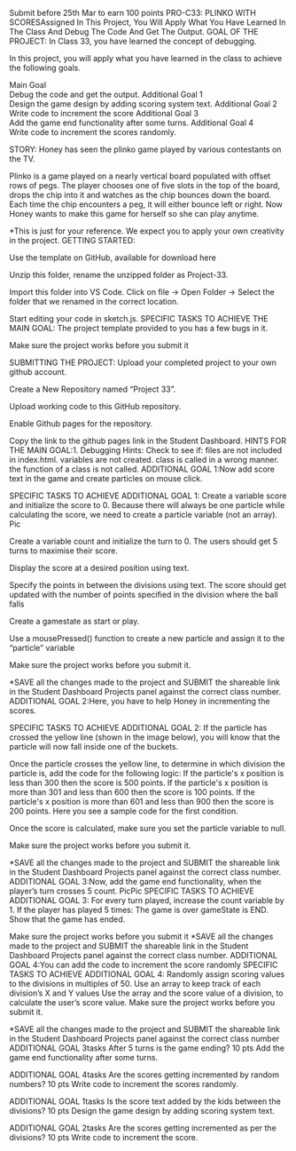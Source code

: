 Submit before 25th Mar to earn 100 points
PRO-C33: PLINKO WITH SCORESAssigned
In This Project, You Will Apply What You Have Learned In The Class And Debug The Code And Get The Output.
GOAL OF THE PROJECT:
In Class 33, you have learned the concept of debugging.

In this project, you will apply what you have learned in the class to achieve the following goals.

Main Goal	
Debug the code and get the output.
Additional Goal 1	
Design the game design by adding scoring system text.
Additional Goal 2	
Write code to increment the score
Additional Goal 3	
Add the game end functionality after some turns.
Additional Goal 4	
Write code to increment the scores randomly.

STORY:
Honey has seen the plinko game played by various contestants on the TV.

Plinko is a game played on a nearly vertical board populated with offset rows of pegs. The player chooses one of five slots in the top of the board, drops the chip into it and watches as the chip bounces down the board. Each time the chip encounters a peg, it will either bounce left or right. Now Honey wants to make this game for herself so she can play anytime.








*This is just for your reference. We expect you to apply your own creativity in the project.
GETTING STARTED:


Use the template on GitHub, available for download here

Unzip this folder, rename the unzipped folder as Project-33.

Import this folder into VS Code.
Click on file -> Open Folder -> Select the folder that we renamed in the correct location.


Start editing your code in sketch.js.
SPECIFIC TASKS TO ACHIEVE THE MAIN GOAL:
The project template provided to you has a few bugs in it.

Make sure the project works before you submit it


SUBMITTING THE PROJECT:
Upload your completed project to your own github account.

Create a New Repository named “Project 33”.

Upload working code to this GitHub repository.

Enable Github pages for the repository.

Copy the link to the github pages link in the Student Dashboard.
HINTS FOR THE MAIN GOAL:1. Debugging Hints: Check to see if:
files are not included in index.html.
variables are not created.
class is called in a wrong manner.
the function of a class is not called.
ADDITIONAL GOAL 1:Now add score text in the game and create particles on mouse click.

SPECIFIC TASKS TO ACHIEVE ADDITIONAL GOAL 1:
Create a variable score and initialize the score to 0.
Because there will always be one particle while calculating the score, we need to create a particle variable (not an array). Pic

Create a variable count and initialize the turn to 0.
The users should get 5 turns to maximise their score.

Display the score at a desired position using text.

Specify the points in between the divisions using text.
The score should get updated with the number of points specified in the division where the ball falls

Create a gamestate as start or play.

Use a mousePressed() function to create a new particle and assign it to the “particle” variable


Make sure the project works before you submit it.

*SAVE all the changes made to the project and SUBMIT the shareable link in the Student Dashboard Projects panel against the correct class number.
ADDITIONAL GOAL 2:Here, you have to help Honey in incrementing the scores.

SPECIFIC TASKS TO ACHIEVE ADDITIONAL GOAL 2:
If the particle has crossed the yellow line (shown in the image below), you will know that the particle will now fall inside one of the buckets.

Once the particle crosses the yellow line, to determine in which division the particle is, add the code for the following logic:
If the particle's x position is less than 300 then the score is 500 points.
If the particle's x position is more than 301 and less than 600 then the score is 100 points.
If the particle's x position is more than 601 and less than 900 then the score is 200 points.
Here you see a sample code for the first condition.


Once the score is calculated, make sure you set the particle variable to null.

Make sure the project works before you submit it.


*SAVE all the changes made to the project and SUBMIT the shareable link in the Student Dashboard Projects panel against the correct class number.
ADDITIONAL GOAL 3:Now, add the game end functionality, when the player’s turn crosses 5 count.
PicPic
SPECIFIC TASKS TO ACHIEVE ADDITIONAL GOAL 3:
For every turn played, increase the count variable by 1.
If the player has played 5 times:
The game is over
gameState is END.
Show that the game has ended.


Make sure the project works before you submit it
*SAVE all the changes made to the project and SUBMIT the shareable link in the Student Dashboard Projects panel against the correct class number.
ADDITIONAL GOAL 4:You can add the code to increment the score randomly
SPECIFIC TASKS TO ACHIEVE ADDITIONAL GOAL 4:
Randomly assign scoring values to the divisions in multiples of 50.
Use an array to keep track of each division’s X and Y values
Use the array and the score value of a division, to calculate the user’s score value.
Make sure the project works before you submit it.


*SAVE all the changes made to the project and SUBMIT the shareable link in the Student Dashboard Projects panel against the correct class number
ADDITIONAL GOAL 3tasks
After 5 turns is the game ending?
10 pts
Add the game end functionality after some turns.

ADDITIONAL GOAL 4tasks
Are the scores getting incremented by random numbers?
10 pts
Write code to increment the scores randomly.

ADDITIONAL GOAL 1tasks
Is the score text added by the kids between the divisions?
10 pts
Design the game design by adding scoring system text.

ADDITIONAL GOAL 2tasks
Are the scores getting incremented as per the divisions?
10 pts
Write code to increment the score.







